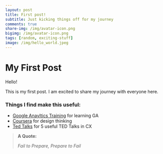 ```yaml
---
layout: post
title: First post!
subtitle: Just kicking things off for my journey
comments: true
share-img: /img/avatar-icon.png
bigimg: /img/avatar-icon.png
tags: [random, exciting-stuff]
image: /img/hello_world.jpeg
---
```


# My First Post

Hello!

This is my first post.  I am excited to share my journey with everyone here.


### Things I find make this useful:

 * [Google Anayltics Training](https://analyticsacademy.withgoogle.com/) for learning GA
 * [Coursera](https://www.coursera.org/learn/design-thinking-innovation/lecture/F04r6/learning-launch-tool) for design thinking
 * [Ted Talks](http://www.liveperson.com/connected-customer/posts/cx-brain-these-are-5-ted-talks-you-need-see) for 5 useful TED Talks in CX
 


> **A Quote:**
>
> *Fail to Prepare,*
> *Prepare to Fail*
